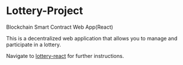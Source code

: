 # Lottery-Project
Blockchain Smart Contract Web App(React)

This is a decentralized web application that allows you to manage and participate in a lottery.

Navigate to [lottery-react](https://github.com/gottabpro/kickstarter/trees/main/lottery-react/) for further instructions.
